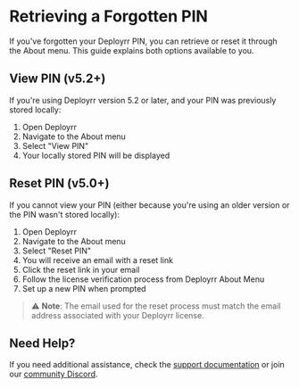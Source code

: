 # Retrieving a Forgotten PIN

If you've forgotten your Deployrr PIN, you can retrieve or reset it through the About menu. This guide explains both options available to you.

## View PIN (v5.2+)

If you're using Deployrr version 5.2 or later, and your PIN was previously stored locally:

1. Open Deployrr
2. Navigate to the About menu
3. Select "View PIN"
4. Your locally stored PIN will be displayed

## Reset PIN (v5.0+)

If you cannot view your PIN (either because you're using an older version or the PIN wasn't stored locally):

1. Open Deployrr
2. Navigate to the About menu
3. Select "Reset PIN"
4. You will receive an email with a reset link
5. Click the reset link in your email
6. Follow the license verification process from Deployrr About Menu
7. Set up a new PIN when prompted

> ⚠️ **Note**: The email used for the reset process must match the email address associated with your Deployrr license.

## Need Help?

If you need additional assistance, check the [support documentation](https://docs.deployrr.app/deployrr/get-support) or join our [community Discord](https://www.simplehomelab.com/discord/).
